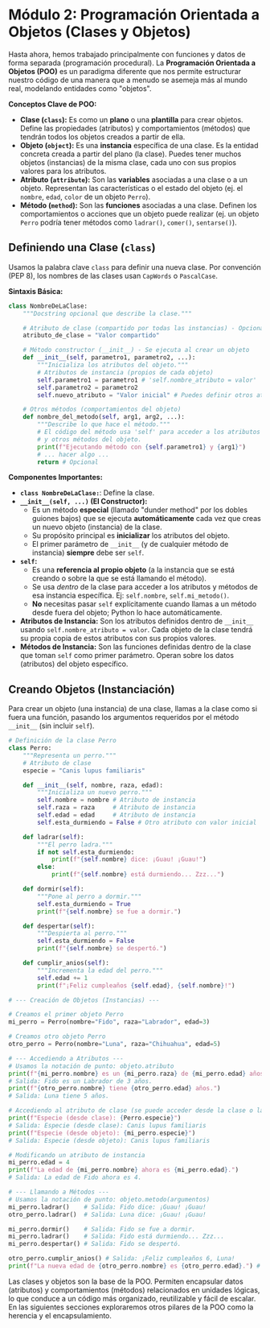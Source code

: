 # Módulo 2: Programación Orientada a Objetos (Clases y Objetos)

Hasta ahora, hemos trabajado principalmente con funciones y datos de forma separada (programación procedural). La **Programación Orientada a Objetos (POO)** es un paradigma diferente que nos permite estructurar nuestro código de una manera que a menudo se asemeja más al mundo real, modelando entidades como "objetos".

**Conceptos Clave de POO:**

*   **Clase (`class`):** Es como un **plano** o una **plantilla** para crear objetos. Define las propiedades (atributos) y comportamientos (métodos) que tendrán todos los objetos creados a partir de ella.
*   **Objeto (`object`):** Es una **instancia** específica de una clase. Es la entidad concreta creada a partir del plano (la clase). Puedes tener muchos objetos (instancias) de la misma clase, cada uno con sus propios valores para los atributos.
*   **Atributo (`attribute`):** Son las **variables** asociadas a una clase o a un objeto. Representan las características o el estado del objeto (ej. el `nombre`, `edad`, `color` de un objeto `Perro`).
*   **Método (`method`):** Son las **funciones** asociadas a una clase. Definen los comportamientos o acciones que un objeto puede realizar (ej. un objeto `Perro` podría tener métodos como `ladrar()`, `comer()`, `sentarse()`).

## Definiendo una Clase (`class`)

Usamos la palabra clave `class` para definir una nueva clase. Por convención (PEP 8), los nombres de las clases usan `CapWords` o `PascalCase`.

**Sintaxis Básica:**

```python
class NombreDeLaClase:
    """Docstring opcional que describe la clase."""

    # Atributo de clase (compartido por todas las instancias) - Opcional
    atributo_de_clase = "Valor compartido"

    # Método constructor (__init__) - Se ejecuta al crear un objeto
    def __init__(self, parametro1, parametro2, ...):
        """Inicializa los atributos del objeto."""
        # Atributos de instancia (propios de cada objeto)
        self.parametro1 = parametro1 # 'self.nombre_atributo = valor'
        self.parametro2 = parametro2
        self.nuevo_atributo = "Valor inicial" # Puedes definir otros atributos aquí

    # Otros métodos (comportamientos del objeto)
    def nombre_del_metodo(self, arg1, arg2, ...):
        """Describe lo que hace el método."""
        # El código del método usa 'self' para acceder a los atributos
        # y otros métodos del objeto.
        print(f"Ejecutando método con {self.parametro1} y {arg1}")
        # ... hacer algo ...
        return # Opcional
```

**Componentes Importantes:**

*   **`class NombreDeLaClase:`**: Define la clase.
*   **`__init__(self, ...)` (El Constructor):**
    *   Es un método **especial** (llamado "dunder method" por los dobles guiones bajos) que se ejecuta **automáticamente** cada vez que creas un nuevo objeto (instancia) de la clase.
    *   Su propósito principal es **inicializar** los atributos del objeto.
    *   El primer parámetro de `__init__` (y de cualquier método de instancia) **siempre** debe ser `self`.
*   **`self`:**
    *   Es una **referencia al propio objeto** (a la instancia que se está creando o sobre la que se está llamando el método).
    *   Se usa *dentro* de la clase para acceder a los atributos y métodos de esa instancia específica. Ej: `self.nombre`, `self.mi_metodo()`.
    *   **No** necesitas pasar `self` explícitamente cuando llamas a un método desde fuera del objeto; Python lo hace automáticamente.
*   **Atributos de Instancia:** Son los atributos definidos dentro de `__init__` usando `self.nombre_atributo = valor`. Cada objeto de la clase tendrá su propia copia de estos atributos con sus propios valores.
*   **Métodos de Instancia:** Son las funciones definidas dentro de la clase que toman `self` como primer parámetro. Operan sobre los datos (atributos) del objeto específico.

## Creando Objetos (Instanciación)

Para crear un objeto (una instancia) de una clase, llamas a la clase como si fuera una función, pasando los argumentos requeridos por el método `__init__` (sin incluir `self`).

```python
# Definición de la clase Perro
class Perro:
    """Representa un perro."""
    # Atributo de clase
    especie = "Canis lupus familiaris"

    def __init__(self, nombre, raza, edad):
        """Inicializa un nuevo perro."""
        self.nombre = nombre # Atributo de instancia
        self.raza = raza     # Atributo de instancia
        self.edad = edad     # Atributo de instancia
        self.esta_durmiendo = False # Otro atributo con valor inicial

    def ladrar(self):
        """El perro ladra."""
        if not self.esta_durmiendo:
            print(f"{self.nombre} dice: ¡Guau! ¡Guau!")
        else:
            print(f"{self.nombre} está durmiendo... Zzz...")

    def dormir(self):
        """Pone al perro a dormir."""
        self.esta_durmiendo = True
        print(f"{self.nombre} se fue a dormir.")

    def despertar(self):
        """Despierta al perro."""
        self.esta_durmiendo = False
        print(f"{self.nombre} se despertó.")

    def cumplir_anios(self):
        """Incrementa la edad del perro."""
        self.edad += 1
        print(f"¡Feliz cumpleaños {self.edad}, {self.nombre}!")

# --- Creación de Objetos (Instancias) ---

# Creamos el primer objeto Perro
mi_perro = Perro(nombre="Fido", raza="Labrador", edad=3)

# Creamos otro objeto Perro
otro_perro = Perro(nombre="Luna", raza="Chihuahua", edad=5)

# --- Accediendo a Atributos ---
# Usamos la notación de punto: objeto.atributo
print(f"{mi_perro.nombre} es un {mi_perro.raza} de {mi_perro.edad} años.")
# Salida: Fido es un Labrador de 3 años.
print(f"{otro_perro.nombre} tiene {otro_perro.edad} años.")
# Salida: Luna tiene 5 años.

# Accediendo al atributo de clase (se puede acceder desde la clase o la instancia)
print(f"Especie (desde clase): {Perro.especie}")
# Salida: Especie (desde clase): Canis lupus familiaris
print(f"Especie (desde objeto): {mi_perro.especie}")
# Salida: Especie (desde objeto): Canis lupus familiaris

# Modificando un atributo de instancia
mi_perro.edad = 4
print(f"La edad de {mi_perro.nombre} ahora es {mi_perro.edad}.")
# Salida: La edad de Fido ahora es 4.

# --- Llamando a Métodos ---
# Usamos la notación de punto: objeto.metodo(argumentos)
mi_perro.ladrar()    # Salida: Fido dice: ¡Guau! ¡Guau!
otro_perro.ladrar()  # Salida: Luna dice: ¡Guau! ¡Guau!

mi_perro.dormir()    # Salida: Fido se fue a dormir.
mi_perro.ladrar()    # Salida: Fido está durmiendo... Zzz...
mi_perro.despertar() # Salida: Fido se despertó.

otro_perro.cumplir_anios() # Salida: ¡Feliz cumpleaños 6, Luna!
print(f"La nueva edad de {otro_perro.nombre} es {otro_perro.edad}.") # Salida: La nueva edad de Luna es 6.
```

Las clases y objetos son la base de la POO. Permiten encapsular datos (atributos) y comportamientos (métodos) relacionados en unidades lógicas, lo que conduce a un código más organizado, reutilizable y fácil de escalar. En las siguientes secciones exploraremos otros pilares de la POO como la herencia y el encapsulamiento.
